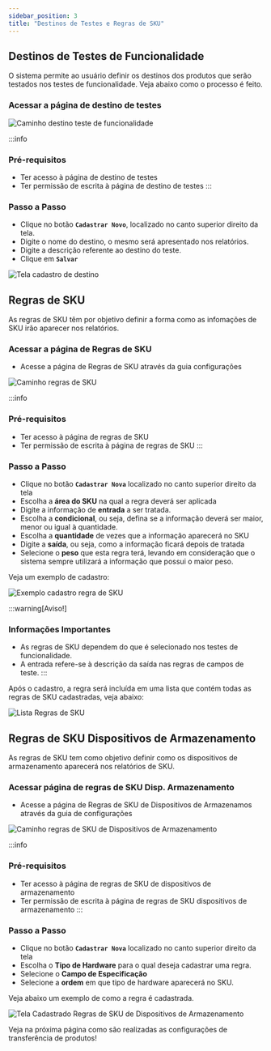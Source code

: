 ```yaml
---
sidebar_position: 3
title: "Destinos de Testes e Regras de SKU"
---
```


## Destinos de Testes de Funcionalidade

O sistema permite ao usuário definir os destinos dos produtos que serão testados nos testes de funcionalidade. Veja abaixo como o processo é feito.

### Acessar a página de destino de testes

![Caminho destino teste de funcionalidade](/img/images/destino_teste.png)

:::info

### Pré-requisitos

- Ter acesso à página de destino de testes
- Ter permissão de escrita à página de destino de testes
  :::

### Passo a Passo

- Clique no botão **`Cadastrar Novo`**, localizado no canto superior direito da tela.
- Digite o nome do destino, o mesmo será apresentado nos relatórios.
- Digite a descrição referente ao destino do teste.
- Clique em **`Salvar`**

![Tela cadastro de destino](/img/images/cadastrar_destino.png)

## Regras de SKU

As regras de SKU têm por objetivo definir a forma como as infomações de SKU irão aparecer nos relatórios.

### Acessar a página de Regras de SKU

- Acesse a página de Regras de SKU através da guia configurações

![Caminho regras de SKU](/img/images/aba_regras_sku.png)

:::info

### Pré-requisitos

- Ter acesso à página de regras de SKU
- Ter permissão de escrita à página de regras de SKU
  :::

### Passo a Passo

- Clique no botão **`Cadastrar Nova`** localizado no canto superior direito da tela
- Escolha a **área do SKU** na qual a regra deverá ser aplicada
- Digite a informação de **entrada** a ser tratada.
- Escolha a **condicional**, ou seja, defina se a informação deverá ser maior, menor ou igual à quantidade.
- Escolha a **quantidade** de vezes que a informação aparecerá no SKU
- Digite a **saída**, ou seja, como a informação ficará depois de tratada
- Selecione o **peso** que esta regra terá, levando em consideração que o sistema sempre utilizará a informação que possui o maior peso.

Veja um exemplo de cadastro:

![Exemplo cadastro regra de SKU](/img/images/cadastro_regra_sku.png)

:::warning[Aviso!]

### Informações Importantes

- As regras de SKU dependem do que é selecionado nos testes de funcionalidade.
- A entrada refere-se à descrição da saída nas regras de campos de teste.
  :::

Após o cadastro, a regra será incluída em uma lista que contém todas as regras de SKU cadastradas, veja abaixo:

![Lista Regras de SKU](/img/images/lista_regra_sku.png)

## Regras de SKU Dispositivos de Armazenamento

As regras de SKU tem como objetivo definir como os dispositivos de armazenamento aparecerá nos relatórios de SKU.

### Acessar página de regras de SKU Disp. Armazenamento

- Acesse a página de Regras de SKU de Dispositivos de Armazenamos através da guia de configurações

![Caminho regras de SKU de Dispositivos de Armazenamento](/img/images/aba_regras_dispositivo.png)

:::info

### Pré-requisitos

- Ter acesso à página de regras de SKU de dispositivos de armazenamento
- Ter permissão de escrita à página de regras de SKU dispositivos de armazenamento
  :::

### Passo a Passo

- Clique no botão **`Cadastrar Nova`** localizado no canto superior direito da tela
- Escolha o **Tipo de Hardware** para o qual deseja cadastrar uma regra.
- Selecione o **Campo de Especificação**
- Selecione a **ordem** em que tipo de hardware aparecerá no SKU.

Veja abaixo um exemplo de como a regra é cadastrada.

![Tela Cadastrado Regras de SKU de Dispositivos de Armazenamento](/img/images/tela_sku_dispositivo.png)

Veja na próxima página como são realizadas as configurações de transferência de produtos!
